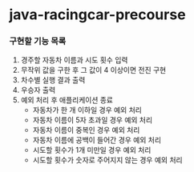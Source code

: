 # java-racingcar-precourse

### 구현할 기능 목록

1. 경주할 자동차 이름과 시도 횟수 입력
2. 무작위 값을 구한 후 그 값이 4 이상이면 전진 구현
3. 차수별 실행 결과 출력
4. 우승자 출력
5. 예외 처리 후 애플리케이션 종료
    - 자동차가 한 개 이하일 경우 예외 처리
    - 자동차 이름이 5자 초과일 경우 예외 처리
    - 자동차 이름이 중복인 경우 예외 처리
    - 자동차 이름에 공백이 들어간 경우 예외 처리
    - 시도할 횟수가 1개 미만일 경우 예외 처리
    - 시도할 횟수가 숫자로 주어지지 않는 경우 예외 처리